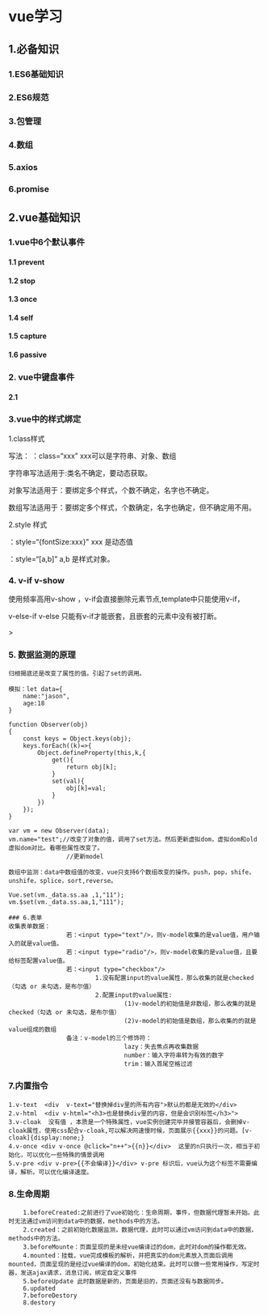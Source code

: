 # vue学习

## 	1.必备知识

### 	1.ES6基础知识

### 	2.ES6规范 

### 	3.包管理

### 	4.数组

### 	5.axios

### 	6.promise

## 	2.vue基础知识

### 	1.vue中6个默认事件

#### 			1.1 prevent

#### 			1.2 stop

#### 			1.3 once

#### 			1.4 self

#### 			1.5 capture

#### 			1.6 passive

### 	2. vue中键盘事件

#### 			2.1



### 3.vue中的样式绑定

1.class样式

写法： ：class=“xxx” xxx可以是字符串、对象、数组

字符串写法适用于:类名不确定，要动态获取。

对象写法适用于：要绑定多个样式，个数不确定，名字也不确定。

数组写法适用于：要绑定多个样式，个数确定，名字也确定，但不确定用不用。



2.style 样式

：style=“{fontSize:xxx}"	 xxx 是动态值

：style=“[a,b]” a,b 是样式对象。



### 4. v-if v-show

使用频率高用v-show ，v-if会直接删除元素节点,template中只能使用v-if，

v-else-if v-else 只能有v-if才能嵌套，且嵌套的元素中没有被打断。

<template v-if="1===1">
    <h1>
        hello
    </h1>
    <h2>
        world
    </h2>
</template>>

### 5. 数据监测的原理
    归根揭底还是改变了属性的值。引起了set的调用。
    
    模拟：let data={
        name:"jason",
        age:18
    }
    
    function Observer(obj)
    {
        const keys = Object.keys(obj);
        keys.forEach((k)=>{
            Object.defineProperty(this,k,{
                get(){
                    return obj[k];
                }
                set(val){
                    obj[k]=val;
                }
            })
        });
    }
    
    var vm = new Observer(data);
    vm.name="test";//改变了对象的值，调用了set方法。然后更新虚拟dom，虚拟dom和old 虚拟dom对比。看哪些属性改变了。
                    //更新model
    
    数组中监测：data中数组值的改变，vue只支持6个数组改变的操作。push，pop，shife，unshife，splice，sort,reverse。
    
    Vue.set(vm._data.ss.aa ,1,"11");
    vm.$set(vm._data.ss.aa,1,"111");
    
    ### 6.表单 
    收集表单数据：
    				若：<input type="text"/>，则v-model收集的是value值，用户输入的就是value值。
    				若：<input type="radio"/>，则v-model收集的是value值，且要给标签配置value值。
    				若：<input type="checkbox"/>
    						1.没有配置input的value属性，那么收集的就是checked（勾选 or 未勾选，是布尔值）
    						2.配置input的value属性:
    								(1)v-model的初始值是非数组，那么收集的就是checked（勾选 or 未勾选，是布尔值）
    								(2)v-model的初始值是数组，那么收集的的就是value组成的数组
    				备注：v-model的三个修饰符：
    								lazy：失去焦点再收集数据
    								number：输入字符串转为有效的数字
    								trim：输入首尾空格过滤

 ### 7.内置指令
    1.v-text  <div  v-text="替换掉div里的所有内容">默认的都是无效的</div>
    2.v-html  <div v-html="<h3>也是替换div里的内容，但是会识别标签</h3>">
    3.v-cloak  没有值 ，本质是一个特殊属性，vue实例创建完毕并接管容器后，会删掉v-cloak属性，使用css配合v-cloak,可以解决网速慢时候，页面展示{{xxx}}的问题。[v-cloak]{display:none;}
    4.v-once <div v-once @click="n++">{{n}}</div>  这里的n只执行一次，相当于初始化，可以优化一些特殊的情景调用
    5.v-pre <div v-pre>{{不会编译}}</div> v-pre 标识后，vue认为这个标签不需要编译，解析。可以优化编译速度。


 ### 8.生命周期 
        1.beforeCreated:之前进行了vue初始化：生命周期，事件，但数据代理暂未开始。此时无法通过vm访问到data中的数据，methods中的方法。
        2.created：之前初始化数据监测，数据代理，此时可以通过vm访问到data中的数据，methods中的方法。
        3.beforeMounte：页面呈现的是未经vue编译过的dom，此时对dom的操作都无效。
        4.mounted：挂载，vue完成模板的解析，并把真实的dom元素放入页面后调用mounted，页面呈现的是经过vue编译的dom，初始化结束。此时可以做一些常用操作，写定时器，发送ajax请求，消息订阅，绑定自定义事件
        5.beforeUpdate 此时数据是新的，页面是旧的，页面还没有与数据同步。
        6.updated 
        7.beforeDestory
        8.destory